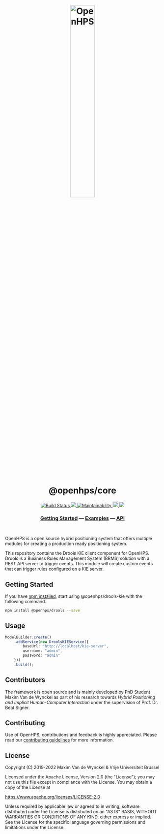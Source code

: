 <h1 align="center">
  <img alt="OpenHPS" src="https://openhps.org/images/logo_text-512.png" width="40%" /><br />
  @openhps/core
</h1>
<p align="center">
    <a href="https://github.com/OpenHPS/openhps-drools-kie/actions/workflows/main.yml" target="_blank">
        <img alt="Build Status" src="https://github.com/OpenHPS/openhps-drools-kie/actions/workflows/main.yml/badge.svg">
    </a>
    <a href="https://codecov.io/gh/OpenHPS/openhps-drools-kie">
        <img src="https://codecov.io/gh/OpenHPS/openhps-drools-kie/branch/master/graph/badge.svg"/>
    </a>
    <a href="https://codeclimate.com/github/OpenHPS/openhps-drools-kie/" target="_blank">
        <img alt="Maintainability" src="https://img.shields.io/codeclimate/maintainability/OpenHPS/openhps-core">
    </a>
    <a href="https://badge.fury.io/js/@openhps%2Fdrools-kie">
        <img src="https://badge.fury.io/js/@openhps%2Fdrools-kie.svg" alt="npm version" height="18">
    </a>
    <a href="https://app.fossa.com/projects/git%2Bgithub.com%2FOpenHPS%2Fopenhps-drools-kie?ref=badge_shield" alt="FOSSA Status"><img src="https://app.fossa.com/api/projects/git%2Bgithub.com%2FOpenHPS%2Fopenhps-drools-kie.svg?type=shield"/></a>
</p>

<h3 align="center">
    <a href="https://openhps.org/docs/getting-started">Getting Started</a> &mdash; <a href="https://openhps.org/docs/examples">Examples</a> &mdash; <a href="https://openhps.org/docs/drools-kie">API</a>
</h3>

<br />

OpenHPS is a open source hybrid positioning system that offers multiple modules for creating a production ready positioning system.

This repository contains the Drools KIE client component for OpenHPS. Drools is a Business Rules Management System (BRMS) solution with a REST API server to trigger events. This module will create custom events that can trigger rules configured on a KIE server.

## Getting Started
If you have [npm installed](https://www.npmjs.com/get-npm), start using @openhps/drools-kie with the following command.
```bash
npm install @openhps/drools --save
```

## Usage

```ts
ModelBuilder.create()
    .addService(new DroolsKIEService({
        baseUrl: "http://localhost/kie-server",
        username: "admin",
        password: "admin"
    }))
    .build();
```

## Contributors
The framework is open source and is mainly developed by PhD Student Maxim Van de Wynckel as part of his research towards *Hybrid Positioning and Implicit Human-Computer Interaction* under the supervision of Prof. Dr. Beat Signer.

## Contributing
Use of OpenHPS, contributions and feedback is highly appreciated. Please read our [contributing guidelines](CONTRIBUTING.md) for more information.

## License
Copyright (C) 2019-2022 Maxim Van de Wynckel & Vrije Universiteit Brussel

Licensed under the Apache License, Version 2.0 (the "License"); you may not use this file except in compliance with the License. You may obtain a copy of the License at

https://www.apache.org/licenses/LICENSE-2.0

Unless required by applicable law or agreed to in writing, software distributed under the License is distributed on an "AS IS" BASIS, WITHOUT WARRANTIES OR CONDITIONS OF ANY KIND, either express or implied. See the License for the specific language governing permissions and limitations under the License.